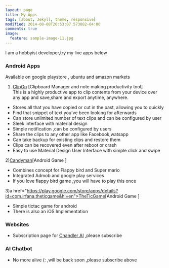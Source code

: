 ```yaml
---
layout: page
title: My Apps
tags: [about, Jekyll, theme, responsive]
modified: 2014-08-08T20:53:07.573882-04:00
comments: true
image:
  feature: sample-image-11.jpg
---
```

I am a hobbyist developer,try my live apps below

### Android Apps  
Available on google playstore , ubuntu and amazon markets            
1) <a href="https://play.google.com/store/apps/details?id=com.irfana.tinyclip&hl=en">ClipOn</a> [Clipboard Manager and note making productivity tool]  
This is a highly productive app to clip contents from your device over any app and save,share and export anytime, anywhere.  

* Stores all that you have copied or cut in the past, allowing you to quickly
* Find that snippet of text you’ve been looking for afterwards
* Can store unlimited number of text clips and can be configured by user
* Sleek interface with material design
* Simple notification ,can be configured by users
* Share the clips to any other app like Facebook,watsapp
* Can take backup for existing clips and restore them
* Clips can be recovered even after reboot or crash
* Easy to use  Material Design User Interface with simple click and swipe   

2)<a href="https://play.google.com/store/apps/details?id=com.irfana.Candyman&hl=en">Candyman</a>[Android Game ]

* Combines concept for Flappy bird and Super mario
* Integrated Admob and google play services
* If you love flappy bird game ,you will have to play this once

3)a href="https://play.google.com/store/apps/details?id=com.irfana.theticgame&hl=en">TheTicGame</a>[Android Game ]

* Simple tictac game for android
* There is also an iOS Implementation

###  Websites  
* Subscription page for <a href="https://chandler.ai">Chandler AI</a> ,please subscribe

### AI Chatbot
* No more alive (: ,will be back soon ,please subscribe above 
